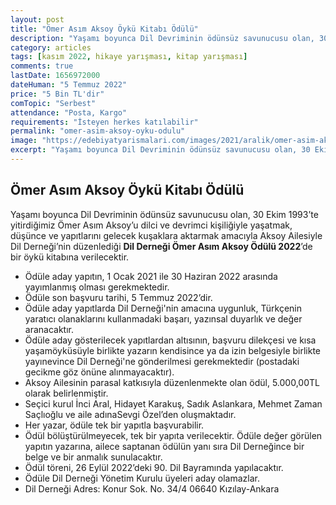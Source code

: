 ```yaml
---
layout: post
title: "Ömer Asım Aksoy Öykü Kitabı Ödülü"
description: "Yaşamı boyunca Dil Devriminin ödünsüz savunucusu olan, 30 Ekim 1993’te yitirdiğimiz Ömer Asım Aksoy’u dilci ve devrimci kişiliğiyle yaşatmak, düşünce ve yapıtlarını gelecek kuşaklara aktarmak amacıyla Aksoy Ailesiyle Dil Derneği’nin düzenlediği Dil Derneği Ömer Asım Aksoy Ödülü 2022’de bir öykü kitabına verilecektir."
category: articles
tags: [kasım 2022, hikaye yarışması, kitap yarışması]
comments: true
lastDate: 1656972000
dateHuman: "5 Temmuz 2022"
price: "5 Bin TL'dir"
comTopic: "Serbest"
attendance: "Posta, Kargo"
requirements: "İsteyen herkes katılabilir"
permalink: "omer-asim-aksoy-oyku-odulu"
image: "https://edebiyatyarismalari.com/images/2021/aralik/omer-asim-aksoy-odulu.jpg"
excerpt: "Yaşamı boyunca Dil Devriminin ödünsüz savunucusu olan, 30 Ekim 1993’te yitirdiğimiz Ömer Asım Aksoy’u dilci ve devrimci kişiliğiyle yaşatmak, düşünce ve yapıtlarını gelecek kuşaklara aktarmak amacıyla Aksoy Ailesiyle Dil Derneği’nin düzenlediği <strong>Dil Derneği Ömer Asım Aksoy Ödülü 2022</strong>’de bir öykü kitabına verilecektir."
---
```


## Ömer Asım Aksoy Öykü Kitabı Ödülü
Yaşamı boyunca Dil Devriminin ödünsüz savunucusu olan, 30 Ekim 1993’te yitirdiğimiz Ömer Asım Aksoy’u dilci ve devrimci kişiliğiyle yaşatmak, düşünce ve yapıtlarını gelecek kuşaklara aktarmak amacıyla Aksoy Ailesiyle Dil Derneği’nin düzenlediği **Dil Derneği Ömer Asım Aksoy Ödülü 2022**’de bir öykü kitabına verilecektir.  

- Ödüle aday yapıtın, 1 Ocak 2021 ile 30 Haziran 2022 arasında yayımlanmış olması gerekmektedir.
- Ödüle son başvuru tarihi, 5 Temmuz 2022’dir.
- Ödüle aday yapıtlarda Dil Derneği'nin amacına uygunluk, Türkçenin yaratıcı olanaklarını kullanmadaki başarı, yazınsal duyarlık ve değer aranacaktır.
- Ödüle aday gösterilecek yapıtlardan altısının, başvuru dilekçesi ve kısa yaşamöyküsüyle birlikte yazarın kendisince ya da izin belgesiyle birlikte yayınevince Dil Derneği'ne gönderilmesi gerekmektedir (postadaki gecikme göz önüne alınmayacaktır).
- Aksoy Ailesinin parasal katkısıyla düzenlenmekte olan ödül, 5.000,00TL olarak belirlenmiştir.
- Seçici kurul İnci Aral, Hidayet Karakuş, Sadık Aslankara, Mehmet Zaman Saçlıoğlu ve aile adınaSevgi Özel’den oluşmaktadır.
- Her yazar, ödüle tek bir yapıtla başvurabilir.
- Ödül bölüştürülmeyecek, tek bir yapıta verilecektir. Ödüle değer görülen yapıtın yazarına, ailece saptanan ödülün yanı sıra Dil Derneğince bir belge ve bir anmalık sunulacaktır.
- Ödül töreni, 26 Eylül 2022’deki 90. Dil Bayramında yapılacaktır.
- Ödüle Dil Derneği Yönetim Kurulu üyeleri aday olamazlar.
- Dil Derneği Adres: Konur Sok. No. 34/4 06640 Kızılay-Ankara